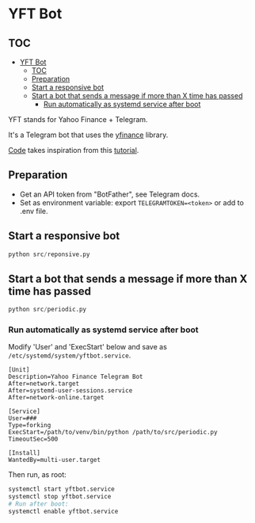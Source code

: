 # YFT Bot

## TOC

- [YFT Bot](#yft-bot)
  - [TOC](#toc)
  - [Preparation](#preparation)
  - [Start a responsive bot](#start-a-responsive-bot)
  - [Start a bot that sends a message if more than X time has passed](#start-a-bot-that-sends-a-message-if-more-than-x-time-has-passed)
    - [Run automatically as systemd service after boot](#run-automatically-as-systemd-service-after-boot)

YFT stands for Yahoo Finance + Telegram.

It's a Telegram bot that uses the [yfinance](https://github.com/ranaroussi/yfinance) library.

[Code](./src/bot.py) takes inspiration from this [tutorial](https://github.com/python-telegram-bot/python-telegram-bot/wiki/Extensions---Your-first-Bot).

## Preparation

- Get an API token from "BotFather", see Telegram docs.
- Set as environment variable: export `TELEGRAMTOKEN=<token>` or add to .env file.

## Start a responsive bot

```python
python src/reponsive.py
```

## Start a bot that sends a message if more than X time has passed

```python
python src/periodic.py
```

### Run automatically as systemd service after boot

Modify 'User' and 'ExecStart' below and save as `/etc/systemd/system/yftbot.service`.

```raw
[Unit]
Description=Yahoo Finance Telegram Bot
After=network.target
After=systemd-user-sessions.service
After=network-online.target

[Service]
User=###
Type=forking
ExecStart=/path/to/venv/bin/python /path/to/src/periodic.py
TimeoutSec=500

[Install]
WantedBy=multi-user.target
```

Then run, as root:

```bash
systemctl start yftbot.service
systemctl stop yftbot.service
# Run after boot:
systemctl enable yftbot.service
```
